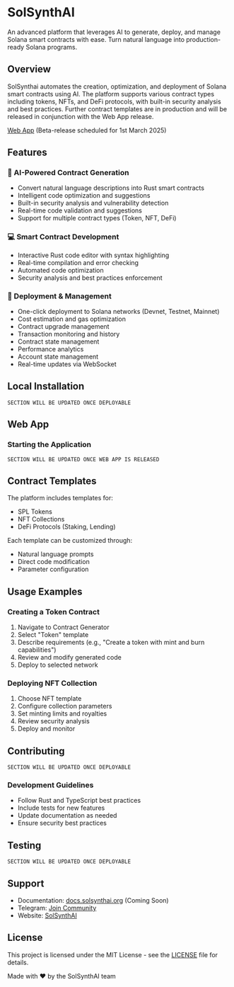 # SolSynthAI

An advanced platform that leverages AI to generate, deploy, and manage Solana smart contracts with ease. Turn natural language into production-ready Solana programs.

## Overview

SolSynthai automates the creation, optimization, and deployment of Solana smart contracts using AI. The platform supports various contract types including tokens, NFTs, and DeFi protocols, with built-in security analysis and best practices. Further contract templates are in production and will be released in conjunction with the Web App release.

[Web App](https://solsynthai.org) (Beta-release scheduled for 1st March 2025)

## Features

### 🤖 AI-Powered Contract Generation
- Convert natural language descriptions into Rust smart contracts
- Intelligent code optimization and suggestions
- Built-in security analysis and vulnerability detection
- Real-time code validation and suggestions
- Support for multiple contract types (Token, NFT, DeFi)

### 💻 Smart Contract Development
- Interactive Rust code editor with syntax highlighting
- Real-time compilation and error checking
- Automated code optimization
- Security analysis and best practices enforcement

### 🚀 Deployment & Management
- One-click deployment to Solana networks (Devnet, Testnet, Mainnet)
- Cost estimation and gas optimization
- Contract upgrade management
- Transaction monitoring and history
- Contract state management
- Performance analytics
- Account state management
- Real-time updates via WebSocket

## Local Installation

```
SECTION WILL BE UPDATED ONCE DEPLOYABLE
```

## Web App 

### Starting the Application

```
SECTION WILL BE UPDATED ONCE WEB APP IS RELEASED
```


## Contract Templates

The platform includes templates for:
- SPL Tokens
- NFT Collections
- DeFi Protocols (Staking, Lending)

Each template can be customized through:
- Natural language prompts
- Direct code modification
- Parameter configuration

## Usage Examples

### Creating a Token Contract
1. Navigate to Contract Generator
2. Select "Token" template
3. Describe requirements (e.g., "Create a token with mint and burn capabilities")
4. Review and modify generated code
5. Deploy to selected network

### Deploying NFT Collection
1. Choose NFT template
2. Configure collection parameters
3. Set minting limits and royalties
4. Review security analysis
5. Deploy and monitor

## Contributing

```
SECTION WILL BE UPDATED ONCE DEPLOYABLE
```

### Development Guidelines
- Follow Rust and TypeScript best practices
- Include tests for new features
- Update documentation as needed
- Ensure security best practices

## Testing

```
SECTION WILL BE UPDATED ONCE DEPLOYABLE
```


## Support

- Documentation: [docs.solsynthai.org](https://docs.solsynthai.org) (Coming Soon)
- Telegram: [Join Community](https://t.me/solanasynthai)
- Website: [SolSynthAI](https://solsynthai.org)

## License

This project is licensed under the MIT License - see the [LICENSE](https://github.com/solanasynthai/solsynthai/blob/main/license.md) file for details.

Made with ❤️ by the SolSynthAI team
